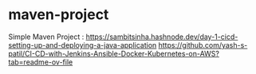 # maven-project

Simple Maven Project : https://sambitsinha.hashnode.dev/day-1-cicd-setting-up-and-deploying-a-java-application
https://github.com/yash-s-patil/CI-CD-with-Jenkins-Ansible-Docker-Kubernetes-on-AWS?tab=readme-ov-file
